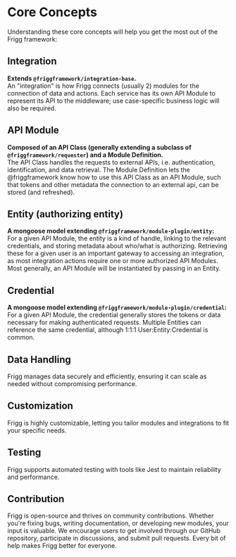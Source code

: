 # Core Concepts

Understanding these core concepts will help you get the most out of the Frigg framework:

## Integration

**Extends `@friggframework/integration-base`.**\
An "integration" is how Frigg connects (usually 2) modules for the connection of data and actions. Each service has its own API Module to represent its API to the middleware; use case-specific business logic will also be required.

## API Module

**Composed of an API Class (generally extending a subclass of `@friggframework/requester`) and a Module Definition.**\
The API Class handles the requests to external APIs, i.e. authentication, identification, and data retrieval. The Module Definition lets the @friggframework know how to use this API Class as an API Module, such that tokens and other metadata the connection to an external api, can be stored (and refreshed).

## Entity (authorizing entity)

**A mongoose model extending `@friggframework/module-plugin/entity`:**\
For a given API Module, the entity is a kind of handle, linking to the relevant credentials, and storing metadata about who/what is authorizing. Retrieving these for a given user is an important gateway to accessing an integration, as most integration actions require one or more authorized API Modules. Most generally, an API Module will be instantiated by passing in an Entity.

## Credential

**A mongoose model extending `@friggframework/module-plugin/credential`:**\
For a given API Module, the credential generally stores the tokens or data necessary for making authenticated requests. Multiple Entities can reference the same credential, although 1:1:1 User:Entity:Credential is common.

## Data Handling

Frigg manages data securely and efficiently, ensuring it can scale as needed without compromising performance.

## Customization

Frigg is highly customizable, letting you tailor modules and integrations to fit your specific needs.

## Testing

Frigg supports automated testing with tools like Jest to maintain reliability and performance.

## Contribution

Frigg is open-source and thrives on community contributions. Whether you're fixing bugs, writing documentation, or developing new modules, your input is valuable. We encourage users to get involved through our GitHub repository, participate in discussions, and submit pull requests. Every bit of help makes Frigg better for everyone.

